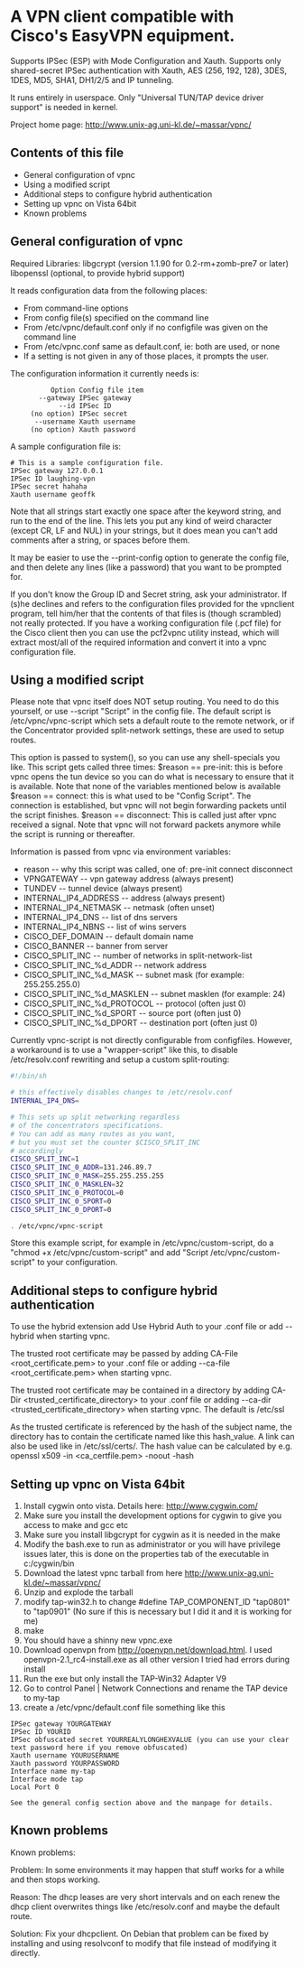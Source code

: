 # A VPN client compatible with Cisco's EasyVPN equipment.

Supports IPSec (ESP) with Mode Configuration and Xauth.  Supports only
shared-secret IPSec authentication with Xauth,
AES (256, 192, 128), 3DES, 1DES, MD5, SHA1,
DH1/2/5 and IP tunneling.

It runs entirely in userspace. Only "Universal TUN/TAP device
driver support" is needed in kernel.

Project home page: http://www.unix-ag.uni-kl.de/~massar/vpnc/


## Contents of this file


- General configuration of vpnc
- Using a modified script
- Additional steps to configure hybrid authentication
- Setting up vpnc on Vista 64bit
- Known problems


## General configuration of vpnc


Required Libraries: libgcrypt (version 1.1.90 for 0.2-rm+zomb-pre7 or later)
                    libopenssl (optional, to provide hybrid support)

It reads configuration data from the following places:

- From command-line options
- From config file(s) specified on the command line
- From /etc/vpnc/default.conf  only if no configfile was given on the command line
- From /etc/vpnc.conf          same as default.conf, ie: both are used, or none
- If a setting is not given in any of those places, it prompts the user.

The configuration information it currently needs is:

```
          Option Config file item
       --gateway IPSec gateway
            --id IPSec ID
     (no option) IPSec secret
      --username Xauth username
     (no option) Xauth password
```

A sample configuration file is:

```
# This is a sample configuration file.
IPSec gateway 127.0.0.1
IPSec ID laughing-vpn
IPSec secret hahaha
Xauth username geoffk
```

Note that all strings start exactly one space after the keyword
string, and run to the end of the line.  This lets you put any kind of
weird character (except CR, LF and NUL) in your strings, but it does mean
you can't add comments after a string, or spaces before them.

It may be easier to use the --print-config option to generate the
config file, and then delete any lines (like a password) that you want
to be prompted for.

If you don't know the Group ID and Secret string, ask your
administrator. If (s)he declines and refers to the
configuration files provided for the vpnclient program, tell
him/her that the contents of that files is (though scrambled)
not really protected. If you have a working configuration file
(.pcf file) for the Cisco client then you can use the pcf2vpnc
utility instead, which will extract most/all of the required
information and convert it into a vpnc configuration file.


## Using a modified script


Please note that vpnc itself does NOT setup routing. You need to do this
yourself, or use --script "Script" in the config file.
The default script is /etc/vpnc/vpnc-script which sets a default route
to the remote network, or if the Concentrator provided split-network
settings, these are used to setup routes.

This option is passed to system(), so you can use any shell-specials you
like. This script gets called three times:
$reason == pre-init: this is before vpnc opens the tun device
   so you can do what is necessary to ensure that it is available.
   Note that none of the variables mentioned below is available
$reason == connect: this is what used to be "Config Script".
   The connection is established, but vpnc will not begin forwarding
   packets until the script finishes.
$reason == disconnect: This is called just after vpnc received a signal.
   Note that vpnc will not forward packets anymore while the script is
   running or thereafter.

Information is passed from vpnc via environment variables:

- reason                       -- why this script was called, one of: pre-init connect disconnect
- VPNGATEWAY                   -- vpn gateway address (always present)
- TUNDEV                       -- tunnel device (always present)
- INTERNAL_IP4_ADDRESS         -- address (always present)
- INTERNAL_IP4_NETMASK         -- netmask (often unset)
- INTERNAL_IP4_DNS             -- list of dns servers
- INTERNAL_IP4_NBNS            -- list of wins servers
- CISCO_DEF_DOMAIN             -- default domain name
- CISCO_BANNER                 -- banner from server
- CISCO_SPLIT_INC              -- number of networks in split-network-list
- CISCO_SPLIT_INC_%d_ADDR      -- network address
- CISCO_SPLIT_INC_%d_MASK      -- subnet mask (for example: 255.255.255.0)
- CISCO_SPLIT_INC_%d_MASKLEN   -- subnet masklen (for example: 24)
- CISCO_SPLIT_INC_%d_PROTOCOL  -- protocol (often just 0)
- CISCO_SPLIT_INC_%d_SPORT     -- source port (often just 0)
- CISCO_SPLIT_INC_%d_DPORT     -- destination port (often just 0)

Currently vpnc-script is not directly configurable from configfiles.
However, a workaround is to use a "wrapper-script" like this, to
disable /etc/resolv.conf rewriting and setup a custom split-routing:

```sh
#!/bin/sh

# this effectively disables changes to /etc/resolv.conf
INTERNAL_IP4_DNS=

# This sets up split networking regardless
# of the concentrators specifications.
# You can add as many routes as you want,
# but you must set the counter $CISCO_SPLIT_INC
# accordingly
CISCO_SPLIT_INC=1
CISCO_SPLIT_INC_0_ADDR=131.246.89.7
CISCO_SPLIT_INC_0_MASK=255.255.255.255
CISCO_SPLIT_INC_0_MASKLEN=32
CISCO_SPLIT_INC_0_PROTOCOL=0
CISCO_SPLIT_INC_0_SPORT=0
CISCO_SPLIT_INC_0_DPORT=0

. /etc/vpnc/vpnc-script
```

Store this example script, for example in /etc/vpnc/custom-script,
do a "chmod +x /etc/vpnc/custom-script" and add
"Script /etc/vpnc/custom-script" to your configuration.


## Additional steps to configure hybrid authentication


To use the hybrid extension add
	Use Hybrid Auth
to your .conf file or add
	--hybrid
when starting vpnc.

The trusted root certificate may be passed by adding
	CA-File <root_certificate.pem>
to your .conf file or adding
	--ca-file <root_certificate.pem>
when starting vpnc.

The trusted root certificate may be contained in a directory by adding
	CA-Dir <trusted_certificate_directory>
to your .conf file or adding
	--ca-dir <trusted_certificate_directory>
when starting vpnc.
The default is
	/etc/ssl

As the trusted certificate is referenced by the hash of the subject name,
the directory has to contain the certificate named like this hash_value.
A link can also be used like in /etc/ssl/certs/.
The hash value can be calculated by e.g.
	openssl x509 -in <ca_certfile.pem> -noout -hash


## Setting up vpnc on Vista 64bit


1. Install cygwin onto vista.  Details here: http://www.cygwin.com/
2. Make sure you install the development options for cygwin to give you
   access to make and gcc etc
3. Make sure you install libgcrypt for cygwin as it is needed in the make
4. Modify the bash.exe to run as administrator or you will have
   privilege issues later, this is done on the properties tab of the
   executable in c:/cygwin/bin
4. Download the latest vpnc tarball from here
   http://www.unix-ag.uni-kl.de/~massar/vpnc/
5. Unzip and explode the tarball
6. modify tap-win32.h to change #define TAP_COMPONENT_ID "tap0801" to
   "tap0901" (No sure if this is necessary but I did it and it is working
   for me)
7. make
8. You should have a shinny new vpnc.exe
9. Download openvpn from http://openvpn.net/download.html.  I used
   openvpn-2.1_rc4-install.exe as all other version I tried had errors
   during install
10. Run the exe but only install the TAP-Win32 Adapter V9
11. Go to control Panel | Network Connections and rename the TAP device
    to my-tap
12. create a /etc/vpnc/default.conf file something like this
```
IPSec gateway YOURGATEWAY
IPSec ID YOURID
IPSec obfuscated secret YOURREALYLONGHEXVALUE (you can use your clear
text password here if you remove obfuscated)
Xauth username YOURUSERNAME
Xauth password YOURPASSWORD
Interface name my-tap
Interface mode tap
Local Port 0
```
    See the general config section above and the manpage for details.


## Known problems


Known problems:

Problem:
In some environments it may happen that stuff works for a while and then
stops working.

Reason:
The dhcp leases are very short intervals and on each renew the dhcp
client overwrites things like /etc/resolv.conf and maybe the default route.

Solution:
Fix your dhcpclient. On Debian that problem can be fixed by installing
and using resolvconf to modify that file instead of modifying it directly.
